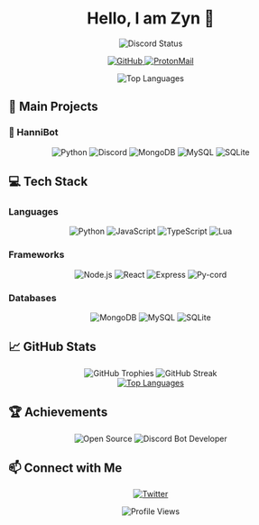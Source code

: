 <h1 align="center">Hello, I am Zyn 👋</h1>

<p align="center">
  <img src="https://discord.c99.nl/widget/theme-1/837570564536270848.png" alt="Discord Status">
</p>

<p align="center">
  <a href="https://github.com/zynesa">
    <img src="https://img.shields.io/badge/-GitHub-181717?style=flat-square&logo=github" alt="GitHub">
  </a>
  <a href="mailto:hannifam@proton.me">
    <img src="https://img.shields.io/badge/ProtonMail-8B89CC?style=flat-square&logo=protonmail&logoColor=white" alt="ProtonMail">
  </a>
</p>

<div align="center">
  <img src="https://github-stats-alpha.vercel.app/api?username=zynesa&cc=1a1b27&tc=38bdae&ic=bf91f3&bc=1a1b27" alt="Top Languages">
</div>

## 🚀 Main Projects

### 🤖 HanniBot
<p align="center">
  <img src="https://img.shields.io/badge/Python-3776AB?style=for-the-badge&logo=python&logoColor=white" alt="Python">
  <img src="https://img.shields.io/badge/Discord-5865F2?style=for-the-badge&logo=discord&logoColor=white" alt="Discord">
  <img src="https://img.shields.io/badge/MongoDB-47A248?style=for-the-badge&logo=mongodb&logoColor=white" alt="MongoDB">
  <img src="https://img.shields.io/badge/MySQL-4479A1?style=for-the-badge&logo=mysql&logoColor=white" alt="MySQL">
  <img src="https://img.shields.io/badge/SQLite-003B57?style=for-the-badge&logo=sqlite&logoColor=white" alt="SQLite">
</p>

## 💻 Tech Stack

### Languages
<p align="center">
  <img src="https://img.shields.io/badge/Python-3776AB?style=for-the-badge&logo=python&logoColor=white" alt="Python">
  <img src="https://img.shields.io/badge/JavaScript-F7DF1E?style=for-the-badge&logo=javascript&logoColor=black" alt="JavaScript">
  <img src="https://img.shields.io/badge/TypeScript-3178C6?style=for-the-badge&logo=typescript&logoColor=white" alt="TypeScript">
  <img src="https://img.shields.io/badge/Lua-2C2D72?style=for-the-badge&logo=lua&logoColor=white" alt="Lua">
</p>

### Frameworks
<p align="center">
  <img src="https://img.shields.io/badge/Node.js-339933?style=for-the-badge&logo=node.js&logoColor=white" alt="Node.js">
  <img src="https://img.shields.io/badge/React-61DAFB?style=for-the-badge&logo=react&logoColor=black" alt="React">
  <img src="https://img.shields.io/badge/Express-000000?style=for-the-badge&logo=express&logoColor=white" alt="Express">
  <img src="https://img.shields.io/badge/Py--cord-5865F2?style=for-the-badge&logo=discord&logoColor=white" alt="Py-cord">
</p>

### Databases
<p align="center">
  <img src="https://img.shields.io/badge/MongoDB-47A248?style=for-the-badge&logo=mongodb&logoColor=white" alt="MongoDB">
  <img src="https://img.shields.io/badge/MySQL-4479A1?style=for-the-badge&logo=mysql&logoColor=white" alt="MySQL">
  <img src="https://img.shields.io/badge/SQLite-003B57?style=for-the-badge&logo=sqlite&logoColor=white" alt="SQLite">
</p>

## 📈 GitHub Stats

<div align="center">
  <img src="https://github-profile-trophy.vercel.app/?username=zynesa&theme=tokyonight&column=4&margin-w=15&margin-h=15" alt="GitHub Trophies">
  <img src="https://github-readme-streak-stats.herokuapp.com/?user=zynesa&theme=tokyonight" alt="GitHub Streak">
</div>
<div align="center">
  <a href="https://github.com/anuraghazra/github-readme-stats">
    <img align="center" src="https://github-readme-stats.vercel.app/api/top-langs?username=zynesa&layout=compact&langs_count=10&bg_color=45,C33764,1D2671&title_color=ffffff&text_color=ffffff&hide_border=true" alt="Top Languages">
  </a>
</div>

## 🏆 Achievements

<p align="center">
  <img src="https://img.shields.io/badge/Open%20Source-Contributor-green?style=for-the-badge&logo=open-source-initiative" alt="Open Source">
  <img src="https://img.shields.io/badge/Discord%20Bot-Developer-5865F2?style=for-the-badge&logo=discord" alt="Discord Bot Developer">
</p>

## 📫 Connect with Me

<p align="center">
  <a href="https://twitter.com/niveaso">
    <img src="https://img.shields.io/badge/Twitter-1DA1F2?style=for-the-badge&logo=twitter&logoColor=white" alt="Twitter">
  </a>
</p>

<p align="center">
  <img src="https://komarev.com/ghpvc/?username=zynesa&color=blueviolet" alt="Profile Views">
</p>
